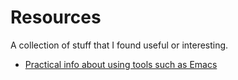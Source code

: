 # Resources

A collection of stuff that I found useful or interesting.

- [Practical info about using tools such as Emacs](computer_stuff.md)

